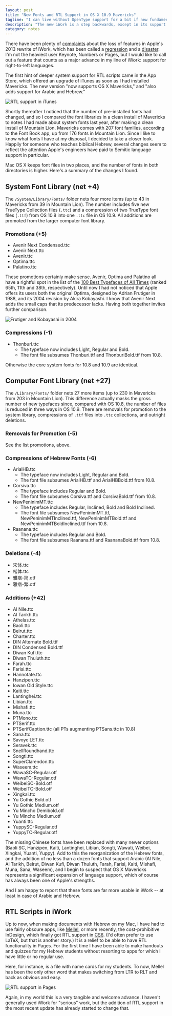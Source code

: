 ```yaml
---
layout: post
title: "New Fonts and RTL Support in OS X 10.9 Mavericks"
tagline: "I can live without OpenType support for a bit if new fundamentals provide for a bidirectional future."
description: "The new iWork is a step backwards, except in its support of RTL languages like Arabic and Hebrew."
category: notes
---
```


There have been plenty of [complaints][unhappy] about the loss of
features in Apple's 2013 rewrite of iWork, which has been called a
[regression][] and a [disaster][]. I'm not the heaviest user Keynote,
Numbers or Pages, but I would like to call out a feature that counts as
a major advance in my line of iWork: support for right-to-left languages.

[unhappy]: http://www.macrumors.com/2013/10/25/some-power-users-are-unhappy-with-lost-features-in-the-new-iwork/
[regression]: http://www.libertypages.com/clarktech/?p=6597
[disaster]: http://www.betalogue.com/2013/10/24/pages-5-disaster/

The first hint of deeper system support for RTL scripts came in the App
Store, which offered an upgrade of iTunes as soon as I had installed
Mavericks. The new version "now supports OS X Mavericks," and "also adds
support for Arabic and Hebrew."

![RTL support in iTunes](/images/rtl-itunes.png)

Shortly thereafter I noticed that the number of pre-installed fonts had
changed, and so I compared the font libraries in a clean install of
Mavericks to notes I had made about system fonts last year, after making
a clean install of Mountain Lion. Mavericks comes with 207 font
families, according to the Font Book app, up from 176 fonts in Mountain
Lion. Since I like to know what fonts I have at my disposal, I decided
to take a closer look. Happily for someone who teaches biblical Hebrew,
several changes seem to reflect the attention Apple's engineers have
paid to Semitic language support in particular.

Mac OS X keeps font files in two places, and the number of fonts in both
directories is higher. Here's a summary of the changes I found.

System Font Library (net +4)
----------------------------

The `/System/Library/Fonts/` folder nets four more items (up to 43 in
Mavericks from 39 in Mountain Lion). The number includes five new
TrueType Collection files (`.ttc`) and a compression of two TrueType
font files (`.ttf`) from OS 10.8 into one `.ttc` file in OS 10.9. All
additions are promoted from the larger computer font library.

### Promotions (+5)

- Avenir Next Condensed.ttc
- Avenir Next.ttc
- Avenir.ttc
- Optima.ttc
- Palatino.ttc

These promotions certainly make sense. Avenir, Optima and Palatino all
have a rightful spot in the list of the [100 Best Typefaces of All
Times][100best] (ranked 65th, 11th and 38th, respectively). Until now I
had not noticed that Apple offers its users both the original Optima,
designed by Adrian Frutiger in 1988, and its 2004 revision by Akira
Kobayashi. I know that Avenir Next adds the small caps that its
predecessor lacks. Having both together invites further comparison.

[100best]: http://www.100besttypefaces.com/

![Frutiger and Kobayashi in 2004](/images/Frutiger2004.jpg)

### Compressions (-1)

- Thonburi.ttc
    * The typeface now includes Light, Regular and Bold.
    * The font file subsumes Thonburi.ttf and ThonburiBold.ttf from 10.8.

Otherwise the core system fonts for 10.8 and 10.9 are identical.

Computer Font Library (net +27)
-------------------------------

The `/Library/Fonts/` folder nets 27 more items (up to 230 in Mavericks
from 203 in Mountain Lion). This difference actually masks the gross
number of new typefaces since, compared with OS 10.8, the number of
files is reduced in three ways in OS 10.9. There are removals for
promotion to the system library, compressions of `.ttf` files into
`.ttc` collections, and outright deletions.

### Removals for Promotion (-5)

See the list promotions, above.

### Compressions of Hebrew Fonts (-6)

- ArialHB.ttc
    * The typeface now includes Light, Regular and Bold.
    * The font file subsumes ArialHB.ttf and ArialHBBold.ttf from 10.8.
- Corsiva.ttc
    * The typeface includes Regular and Bold.
    * The font file subsumes Corsiva.ttf and CorsivaBold.ttf from 10.8.
- NewPeninimMT.ttc
    * The typeface includes Regular, Inclined, Bold and Bold Inclined.
    * The font file subsumes NewPeninimMT.ttf, NewPeninimMTInclined.ttf, NewPeninimMTBold.ttf and NewPeninimMTBoldInclined.ttf from 10.8.
- Raanana.ttc
    * The typeface includes Regular and Bold.
    * The font file subsumes Raanana.ttf and RaananaBold.ttf from 10.8.

### Deletions (-4)

- 宋体.ttc
- 楷体.ttc
- 雅痞-简.otf
- 雅痞-繁.otf

### Additions (+42)

- Al Nile.ttc
- Al Tarikh.ttc
- Athelas.ttc
- Baoli.ttc
- Beirut.ttc
- Charter.ttc
- DIN Alternate Bold.ttf
- DIN Condensed Bold.ttf
- Diwan Kufi.ttc
- Diwan Thuluth.ttc
- Farah.ttc
- Farisi.ttc
- Hannotate.ttc
- Hanzipen.ttc
- Iowan Old Style.ttc
- Kaiti.ttc
- Lantinghei.ttc
- Libian.ttc
- Mishafi.ttc
- Muna.ttc
- PTMono.ttc
- PTSerif.ttc
- PTSerifCaption.ttc (all PTs augmenting PTSans.ttc in 10.8)
- Sana.ttc
- Savoye LET.ttc
- Seravek.ttc
- SnellRoundhand.ttc
- Songti.ttc
- SuperClarendon.ttc
- Waseem.ttc
- WawaSC-Regular.otf
- WawaTC-Regular.otf
- WeibeiSC-Bold.otf
- WeibeiTC-Bold.otf
- Xingkai.ttc
- Yu Gothic Bold.otf
- Yu Gothic Medium.otf
- Yu Mincho Demibold.otf
- Yu Mincho Medium.otf
- Yuanti.ttc
- YuppySC-Regular.otf
- YuppyTC-Regular.otf

The missing Chinese fonts have been replaced with many newer options
(Baoli SC, Hanzipen, Kaiti, Lantinghei, Libian, Songti, Wawati, Weibei,
Xingkai, Yuanti, Yuppy). Add to this the reorganization of the Hebrew
fonts, and the addition of no less than a dozen fonts that support
Arabic (Al Nile, Al Tarikh, Beirut, Diwan Kufi, Diwan Thuluth, Farah,
Farisi, Kaiti, Mishafi, Muna, Sana, Waseem), and I begin to suspect that
OS X Mavericks represents a significant expansion of language support,
which of course has always been one of Apple's strengths.

And I am happy to report that these fonts are far more usable in iWork
-- at least in case of Arabic and Hebrew.

RTL Scripts in iWork
--------------------

Up to now, when making documents with Hebrew on my Mac, I have had to
use fairly obscure apps, like [Mellel][], or more recently, the
cost-prohibitive InDesign, which finally got RTL support in [CS6][].
(I'd often prefer to use LaTeX, but that is another story.) It is a
relief to be able to have RTL functionality in Pages. For the first time
I have been able to make handouts and quizzes for my Hebrew students
without resorting to apps for which I have little or no regular use.

[Mellel]: http://www.mellel.com
[CS6]: http://helpx.adobe.com/indesign/using/arabic-hebrew.html

Here, for instance, is a file with name cards for my students.
To now, Mellel has been the only other word that makes switching from
LTR to RLT and back as obvious and easy.

![RTL support in Pages](/images/rtl-names.png)

Again, in my world this is a very tangible and welcome advance. I
haven't generally used iWork for "serious" work, but the addition of RTL
support in the most recent update has already started to change that.